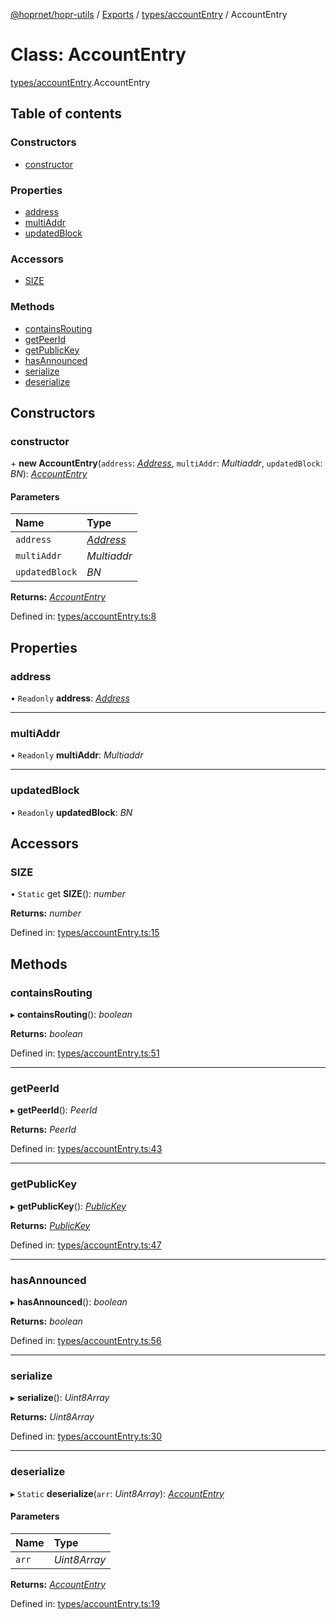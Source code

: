 [@hoprnet/hopr-utils](../README.md) / [Exports](../modules.md) / [types/accountEntry](../modules/types_accountentry.md) / AccountEntry

# Class: AccountEntry

[types/accountEntry](../modules/types_accountentry.md).AccountEntry

## Table of contents

### Constructors

- [constructor](types_accountentry.accountentry.md#constructor)

### Properties

- [address](types_accountentry.accountentry.md#address)
- [multiAddr](types_accountentry.accountentry.md#multiaddr)
- [updatedBlock](types_accountentry.accountentry.md#updatedblock)

### Accessors

- [SIZE](types_accountentry.accountentry.md#size)

### Methods

- [containsRouting](types_accountentry.accountentry.md#containsrouting)
- [getPeerId](types_accountentry.accountentry.md#getpeerid)
- [getPublicKey](types_accountentry.accountentry.md#getpublickey)
- [hasAnnounced](types_accountentry.accountentry.md#hasannounced)
- [serialize](types_accountentry.accountentry.md#serialize)
- [deserialize](types_accountentry.accountentry.md#deserialize)

## Constructors

### constructor

\+ **new AccountEntry**(`address`: [*Address*](types_primitives.address.md), `multiAddr`: *Multiaddr*, `updatedBlock`: *BN*): [*AccountEntry*](types_accountentry.accountentry.md)

#### Parameters

| Name | Type |
| :------ | :------ |
| `address` | [*Address*](types_primitives.address.md) |
| `multiAddr` | *Multiaddr* |
| `updatedBlock` | *BN* |

**Returns:** [*AccountEntry*](types_accountentry.accountentry.md)

Defined in: [types/accountEntry.ts:8](https://github.com/hoprnet/hoprnet/blob/448a47a/packages/utils/src/types/accountEntry.ts#L8)

## Properties

### address

• `Readonly` **address**: [*Address*](types_primitives.address.md)

___

### multiAddr

• `Readonly` **multiAddr**: *Multiaddr*

___

### updatedBlock

• `Readonly` **updatedBlock**: *BN*

## Accessors

### SIZE

• `Static` get **SIZE**(): *number*

**Returns:** *number*

Defined in: [types/accountEntry.ts:15](https://github.com/hoprnet/hoprnet/blob/448a47a/packages/utils/src/types/accountEntry.ts#L15)

## Methods

### containsRouting

▸ **containsRouting**(): *boolean*

**Returns:** *boolean*

Defined in: [types/accountEntry.ts:51](https://github.com/hoprnet/hoprnet/blob/448a47a/packages/utils/src/types/accountEntry.ts#L51)

___

### getPeerId

▸ **getPeerId**(): *PeerId*

**Returns:** *PeerId*

Defined in: [types/accountEntry.ts:43](https://github.com/hoprnet/hoprnet/blob/448a47a/packages/utils/src/types/accountEntry.ts#L43)

___

### getPublicKey

▸ **getPublicKey**(): [*PublicKey*](types_primitives.publickey.md)

**Returns:** [*PublicKey*](types_primitives.publickey.md)

Defined in: [types/accountEntry.ts:47](https://github.com/hoprnet/hoprnet/blob/448a47a/packages/utils/src/types/accountEntry.ts#L47)

___

### hasAnnounced

▸ **hasAnnounced**(): *boolean*

**Returns:** *boolean*

Defined in: [types/accountEntry.ts:56](https://github.com/hoprnet/hoprnet/blob/448a47a/packages/utils/src/types/accountEntry.ts#L56)

___

### serialize

▸ **serialize**(): *Uint8Array*

**Returns:** *Uint8Array*

Defined in: [types/accountEntry.ts:30](https://github.com/hoprnet/hoprnet/blob/448a47a/packages/utils/src/types/accountEntry.ts#L30)

___

### deserialize

▸ `Static` **deserialize**(`arr`: *Uint8Array*): [*AccountEntry*](types_accountentry.accountentry.md)

#### Parameters

| Name | Type |
| :------ | :------ |
| `arr` | *Uint8Array* |

**Returns:** [*AccountEntry*](types_accountentry.accountentry.md)

Defined in: [types/accountEntry.ts:19](https://github.com/hoprnet/hoprnet/blob/448a47a/packages/utils/src/types/accountEntry.ts#L19)
